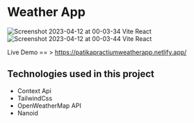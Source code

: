 <h1>Weather App</h1>

![Screenshot 2023-04-12 at 00-03-34 Vite React](https://user-images.githubusercontent.com/71382413/231287910-096e8c49-8d98-4e8a-937f-3630517ce5ed.png)
![Screenshot 2023-04-12 at 00-03-44 Vite React](https://user-images.githubusercontent.com/71382413/231287928-5ae4dd0a-a5f0-4489-affd-e5f5d98b90c9.png)

Live Demo == > https://patikapractiumweatherapp.netlify.app/

<h2>Technologies used in this project</h2>
<ul>
<li>Context Api</li>
<li>TailwindCss</li>
<li>OpenWeatherMap API</li>
<li>Nanoid</li>
</ul>
